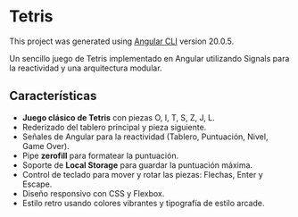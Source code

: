 # Tetris

This project was generated using [Angular CLI](https://github.com/angular/angular-cli) version 20.0.5.

Un sencillo juego de Tetris implementado en Angular utilizando Signals para la reactividad y una arquitectura modular.

## Características

- **Juego clásico de Tetris** con piezas O, I, T, S, Z, J, L.
- Rederizado del tablero principal y pieza siguiente.
- Señales de Angular para la reactividad (Tablero, Puntuación, Nivel, Game Over).
- Pipe **zerofill** para formatear la puntuación.
- Soporte de **Local Storage** para guardar la puntuación máxima.
- Control de teclado para mover y rotar las piezas: Flechas, Enter y Escape.
- Diseño responsivo con CSS y Flexbox.
- Estilo retro usando colores vibrantes y tipografía de estilo arcade.

